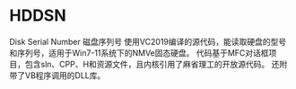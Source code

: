 # HDDSN
Disk Serial Number  磁盘序列号
使用VC2019编译的源代码，能读取硬盘的型号和序列号，适用于Win7-11系统下的NMVe固态硬盘。
代码基于MFC对话框项目，包含sln、CPP、H和资源文件，且内核引用了麻省理工的开放源代码。
还附带了VB程序调用的DLL库。

